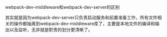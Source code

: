 webpack-dev-middleware和webpack-dev-server的区别

其实就是因为webpack-dev-server只负责启动服务和前置准备工作，所有文件相关的操作都抽离到webpack-dev-middleware库了，主要是本地文件的编译和输出以及监听，无非就是职责的划分更清晰了。